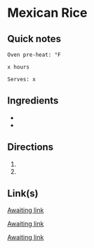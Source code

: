 # Mexican Rice

## Quick notes
```
Oven pre-heat: °F 

x hours

Serves: x
```

## Ingredients
+ 
+ 



## Directions
1. 


1. 



## Link(s)
[Awaiting link](url)

[Awaiting link](url)

[Awaiting link](url)
